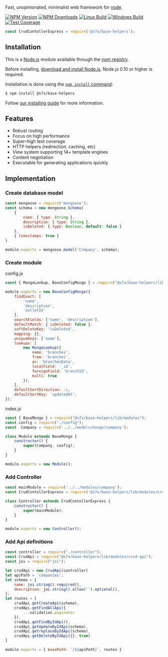   Fast, unopinionated, minimalist web framework for [node](http://nodejs.org).

  [![NPM Version][npm-image]][npm-url]
  [![NPM Downloads][downloads-image]][downloads-url]
  [![Linux Build][travis-image]][travis-url]
  [![Windows Build][appveyor-image]][appveyor-url]
  [![Test Coverage][coveralls-image]][coveralls-url]

```js
const CrudContollerExpress = require('@s7x/base-helpers');
```

## Installation

This is a [Node.js](https://nodejs.org/en/) module available through the
[npm registry](https://www.npmjs.com/).

Before installing, [download and install Node.js](https://nodejs.org/en/download/).
Node.js 0.10 or higher is required.

Installation is done using the
[`npm install` command](https://docs.npmjs.com/getting-started/installing-npm-packages-locally):

```bash
$ npm install @s7x/base-helpers
```

Follow [our installing guide](http://expressjs.com/en/starter/installing.html)
for more information.

## Features

  * Robust routing
  * Focus on high performance
  * Super-high test coverage
  * HTTP helpers (redirection, caching, etc)
  * View system supporting 14+ template engines
  * Content negotiation
  * Executable for generating applications quickly

## Implementation

### Create database model
```js
const mongoose = require('mongoose');
const schema = new mongoose.Schema(
    {
        name: { type: String },
        description: { type: String },
        isDeleted: { type: Boolean, default: false }
    },
    { timestamps: true }
)

module.exports = mongoose.model('Company', schema);
```

### Create module 

config.js
```js
const { MongoLookup, BaseConfigMongo } = require("@s7x/base-helpers/lib/types");

module.exports = new BaseConfigMongo({
    findExact: [
        'name',
        'description',
        'outletId'
    ],
    searchFields: ['name', 'description'],
    defaultMatch: { isDeleted: false },
    softDeleteKey: 'isDeleted',
    mapping: {},
    uniqueKeys: ['name'],
    lookups: [
        new MongoLookup({
            name: 'branches',
            from: 'branches',
            as: 'branchesData',
            localField: '_id',
            foreignField: 'branchId',
            multi: true
        }),
    ],
    defaultSortDirection: -1,
    defaultSortKey: 'updatedAt',
});

```
index.js
```js
const { BaseMongo } = require("@s7x/base-helpers/lib/modules");
const config = require("./config");
const  Company = require('../../models/mongo/company');

class Module extends BaseMongo {
    constructor() {
        super(Company, config);
    }
}

module.exports = new Module();

```
### Add Controller

```js
const mainModule = require('../../modules/company');
const CrudContollerExpress = require('@s7x/base-helpers/lib/modules/crud-controller-express');

class Controller extends CrudContollerExpress {
    constructor() {
        super(mainModule);
    }
}

module.exports = new Controller();
```

### Add Api definitions

```js
const controller = require("./controller");
const CrudApi = require("@s7x/base-helpers/lib/modules/crud-api");
const joi = require("joi");

let crudApi = new CrudApi(controller)
let apiPath = 'companies';
let schema = {
    name: joi.string().required(),
    description: joi.string().allow('').optional(),
};
let routes = [
    crudApi.getCreateApi(schema),
    crudApi.getFindAllApi({
        ...validation.paginator
    }),
    crudApi.getFindByIdApi(),
    crudApi.getUpdateByIdApi(schema),
    crudApi.getreplaceByIdApi(schema),
    crudApi.getDeleteByIdApi({}, true)
]

module.exports = { basePath: `/${apiPath}`, routes }

```


[npm-image]: https://img.shields.io/npm/v/@s7x/base-helpers
[npm-url]: https://npmjs.org/package/@s7x/base-helpers
[downloads-image]: https://img.shields.io/npm/dm/@s7x/base-helpers.svg
[downloads-url]: https://npmjs.org/package/@s7x/base-helpers
[travis-image]: https://img.shields.io/travis/expressjs/express/master.svg?label=linux
[travis-url]: https://travis-ci.org/expressjs/express
[appveyor-image]: https://img.shields.io/appveyor/ci/dougwilson/express/master.svg?label=windows
[appveyor-url]: https://ci.appveyor.com/project/dougwilson/express
[coveralls-image]: https://img.shields.io/coveralls/expressjs/express/master.svg
[coveralls-url]: https://coveralls.io/r/expressjs/express?branch=master